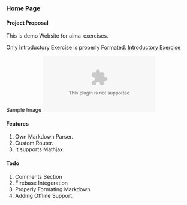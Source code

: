 ### Home Page

#### Project Proposal
This is demo Website for aima-exercises.

Only Introductory Exercise is properly Formated. [Introductory Exercise](#/exercise/intro-exercises)

Sample Image ![3 Candy](/figures/3candy.eps) 

#### Features

  1.  Own Markdown Parser.
  2.  Custom Router.
  3.  It supports Mathjax.

#### Todo

  1.  Comments Section
  2.  Firebase Integeration
  3.  Properly Formating Markdown
  4.  Adding Offline Support.


